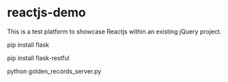 reactjs-demo
============

This is a test platform to showcase Reactjs within an existing jQuery project.

pip install flask

pip install flask-restful

python golden_records_server.py

